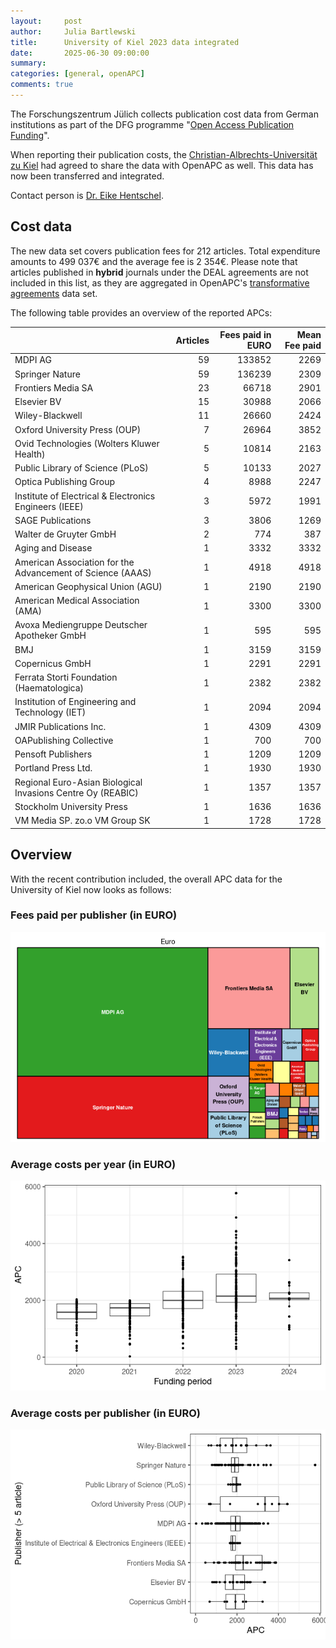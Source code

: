 ```yaml
---
layout:     post
author:     Julia Bartlewski
title:      University of Kiel 2023 data integrated
date:       2025-06-30 09:00:00
summary:    
categories: [general, openAPC]
comments: true
---
```





The Forschungszentrum Jülich collects publication cost data from German institutions as part of the DFG programme "[Open Access Publication Funding](https://www.fz-juelich.de/en/zb/open-science/open-access/monitoring-dfg-oa-publication-funding)".

When reporting their publication costs, the [Christian-Albrechts-Universität zu Kiel](https://www.uni-kiel.de/en/) had agreed to share the data with OpenAPC as well. This data has now been transferred and integrated.


Contact person is [Dr. Eike Hentschel](mailto:oa-publikationsfonds@ub.uni-kiel.de).

## Cost data



The new data set covers publication fees for 212 articles. Total expenditure amounts to 499 037€ and the average fee is 2 354€. Please note that articles published in **hybrid** journals under the DEAL agreements are not included in this list, as they are aggregated in OpenAPC's [transformative agreements](https://github.com/OpenAPC/openapc-de/tree/master/data/transformative_agreements) data set.

The following table provides an overview of the reported APCs:




|                                                            | Articles| Fees paid in EURO| Mean Fee paid|
|:-----------------------------------------------------------|--------:|-----------------:|-------------:|
|MDPI AG                                                     |       59|            133852|          2269|
|Springer Nature                                             |       59|            136239|          2309|
|Frontiers Media SA                                          |       23|             66718|          2901|
|Elsevier BV                                                 |       15|             30988|          2066|
|Wiley-Blackwell                                             |       11|             26660|          2424|
|Oxford University Press (OUP)                               |        7|             26964|          3852|
|Ovid Technologies (Wolters Kluwer Health)                   |        5|             10814|          2163|
|Public Library of Science (PLoS)                            |        5|             10133|          2027|
|Optica Publishing Group                                     |        4|              8988|          2247|
|Institute of Electrical & Electronics Engineers (IEEE)      |        3|              5972|          1991|
|SAGE Publications                                           |        3|              3806|          1269|
|Walter de Gruyter GmbH                                      |        2|               774|           387|
|Aging and Disease                                           |        1|              3332|          3332|
|American Association for the Advancement of Science (AAAS)  |        1|              4918|          4918|
|American Geophysical Union (AGU)                            |        1|              2190|          2190|
|American Medical Association (AMA)                          |        1|              3300|          3300|
|Avoxa Mediengruppe Deutscher Apotheker GmbH                 |        1|               595|           595|
|BMJ                                                         |        1|              3159|          3159|
|Copernicus GmbH                                             |        1|              2291|          2291|
|Ferrata Storti Foundation (Haematologica)                   |        1|              2382|          2382|
|Institution of Engineering and Technology (IET)             |        1|              2094|          2094|
|JMIR Publications Inc.                                      |        1|              4309|          4309|
|OAPublishing Collective                                     |        1|               700|           700|
|Pensoft Publishers                                          |        1|              1209|          1209|
|Portland Press Ltd.                                         |        1|              1930|          1930|
|Regional Euro-Asian Biological Invasions Centre Oy (REABIC) |        1|              1357|          1357|
|Stockholm University Press                                  |        1|              1636|          1636|
|VM Media SP. zo.o VM Group SK                               |        1|              1728|          1728|



## Overview

With the recent contribution included, the overall APC data for the University of Kiel now looks as follows:

### Fees paid per publisher (in EURO)

![plot of chunk tree_kiel_2025_06_30_full](/figure/tree_kiel_2025_06_30_full-1.png)

###  Average costs per year (in EURO)

![plot of chunk box_kiel_2025_06_30_year_full](/figure/box_kiel_2025_06_30_year_full-1.png)

###  Average costs per publisher (in EURO)

![plot of chunk box_kiel_2025_06_30_publisher_full](/figure/box_kiel_2025_06_30_publisher_full-1.png)
